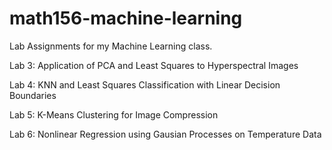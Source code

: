 # math156-machine-learning

Lab Assignments for my Machine Learning class. 

Lab 3: Application of PCA and Least Squares to Hyperspectral Images

Lab 4: KNN and Least Squares Classification with Linear Decision Boundaries

Lab 5: K-Means Clustering for Image Compression

Lab 6: Nonlinear Regression using Gausian Processes on Temperature Data
